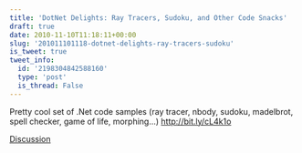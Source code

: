 ```yaml
---
title: 'DotNet Delights: Ray Tracers, Sudoku, and Other Code Snacks'
draft: true
date: 2010-11-10T11:18:11+00:00
slug: '201011101118-dotnet-delights-ray-tracers-sudoku'
is_tweet: true
tweet_info:
  id: '2198304842588160'
  type: 'post'
  is_thread: False
---
```




Pretty cool set of .Net code samples (ray tracer, nbody, sudoku, madelbrot, spell checker, game of life, morphing...) http://bit.ly/cL4k1o

[Discussion](https://x.com/sytelus/status/2198304842588160)
